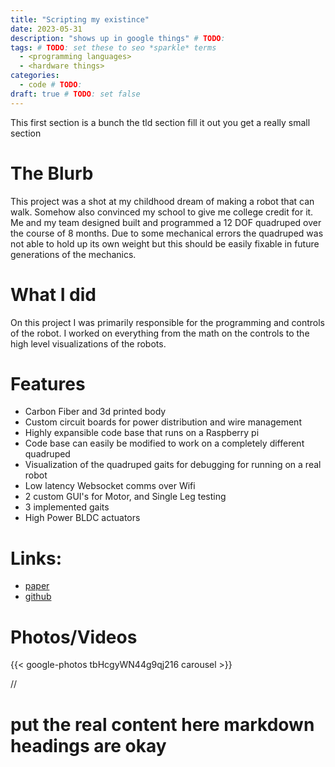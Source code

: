 ```yaml
---
title: "Scripting my existince"
date: 2023-05-31 
description: "shows up in google things" # TODO:
tags: # TODO: set these to seo *sparkle* terms
  - <programming languages> 
  - <hardware things>  
categories:
  - code # TODO:
draft: true # TODO: set false 
---
```


This first section is a bunch the tld section fill it out you get a really small section

# The Blurb

This project was a shot at my childhood dream of making a robot that can walk. Somehow also convinced my school to give me college credit for it. Me and my team designed built and programmed a 12 DOF quadruped over the course of 8 months. Due to some mechanical errors the quadruped was not able to hold up its own weight but this should be easily fixable in future generations of the mechanics.

# What I did

On this project I was primarily responsible for the programming and controls of the robot. I worked on everything from the math on the controls to the high level visualizations of the robots. 

# Features
  - Carbon Fiber and 3d printed body
  - Custom circuit boards for power distribution and wire management
  - Highly expansible code base that runs on a Raspberry pi
  - Code base can easily be modified to work on a completely different quadruped
  - Visualization of the quadruped gaits for debugging for running on a real robot
  - Low latency Websocket comms over Wifi
  - 2 custom GUI's for Motor, and Single Leg testing
  - 3 implemented gaits 
  - High Power BLDC actuators

# Links:
- [paper](https://books.arjungandhi.com/Robotics/mqp-report.pdf)
- [github](https://github.com/swol-kat)

# Photos/Videos
{{< google-photos tbHcgyWN44g9qj216 carousel >}}


// <end-tldr>

# put the real content here markdown headings are okay
